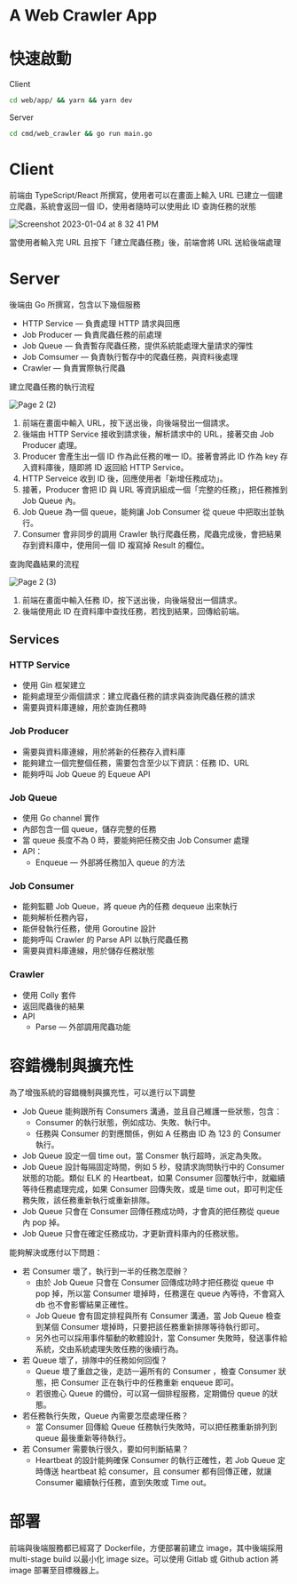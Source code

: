 # A Web Crawler App

# 快速啟動

Client

```bash
cd web/app/ && yarn && yarn dev
```

Server

```bash
cd cmd/web_crawler && go run main.go
```

# Client

前端由 TypeScript/React 所撰寫，使用者可以在畫面上輸入 URL 已建立一個建立爬蟲，系統會返回一個 ID，使用者隨時可以使用此 ID 查詢任務的狀態

![Screenshot 2023-01-04 at 8 32 41 PM](https://user-images.githubusercontent.com/58166555/210576103-5d05fc47-ce2f-48d5-b9a8-21776eb46941.png)

當使用者輸入完 URL 且按下「建立爬蟲任務」後，前端會將 URL 送給後端處理

# Server

後端由 Go 所撰寫，包含以下幾個服務

- HTTP Service — 負責處理 HTTP 請求與回應
- Job Producer — 負責爬蟲任務的前處理
- Job Queue — 負責暫存爬蟲任務，提供系統能處理大量請求的彈性
- Job Comsumer — 負責執行暫存中的爬蟲任務，與資料後處理
- Crawler — 負責實際執行爬蟲

建立爬蟲任務的執行流程

![Page 2 (2)](https://user-images.githubusercontent.com/58166555/210790475-aedfa27a-a04f-4c1b-a506-52058d2e7b0e.png)

1. 前端在畫面中輸入 URL，按下送出後，向後端發出一個請求。
2. 後端由 HTTP Service 接收到請求後，解析請求中的 URL，接著交由 Job Producer 處理。
3. Producer 會產生出一個 ID 作為此任務的唯一 ID。接著會將此 ID 作為 key 存入資料庫後，隨即將 ID 返回給 HTTP Service。
4. HTTP Serveice 收到 ID 後，回應使用者「新增任務成功」。
5. 接著，Producer 會把 ID 與 URL 等資訊組成一個「完整的任務」，把任務推到 Job Queue 內。
6. Job Queue 為一個 queue，能夠讓 Job Consumer 從 queue 中把取出並執行。
7. Consumer 會非同步的調用 Crawler 執行爬蟲任務，爬蟲完成後，會把結果存到資料庫中，使用同一個 ID 複寫掉 Result 的欄位。

查詢爬蟲結果的流程

![Page 2 (3)](https://user-images.githubusercontent.com/58166555/210790716-33de3236-e0e0-463f-96cf-a851ee066e04.png)

1. 前端在畫面中輸入任務 ID，按下送出後，向後端發出一個請求。
2. 後端使用此 ID 在資料庫中查找任務，若找到結果，回傳給前端。

## Services

### HTTP Service

- 使用 Gin 框架建立
- 能夠處理至少兩個請求：建立爬蟲任務的請求與查詢爬蟲任務的請求
- 需要與資料庫連線，用於查詢任務時

### Job Producer

- 需要與資料庫連線，用於將新的任務存入資料庫
- 能夠建立一個完整個任務，需要包含至少以下資訊：任務 ID、URL
- 能夠呼叫 Job Queue 的 Equeue API

### Job Queue

- 使用 Go channel 實作
- 內部包含一個 queue，儲存完整的任務
- 當 queue 長度不為 0 時，要能夠把任務交由 Job Consumer 處理
- API：
  - Enqueue — 外部將任務加入 queue 的方法

### Job Consumer

- 能夠監聽 Job Queue，將 queue 內的任務 dequeue 出來執行
- 能夠解析任務內容，
- 能併發執行任務，使用 Goroutine 設計
- 能夠呼叫 Crawler 的 Parse API 以執行爬蟲任務
- 需要與資料庫連線，用於儲存任務狀態

### Crawler

- 使用 Colly 套件
- 返回爬蟲後的結果
- API
  - Parse — 外部調用爬蟲功能

# 容錯機制與擴充性

為了增強系統的容錯機制與擴充性，可以進行以下調整

- Job Queue 能夠跟所有 Consumers 溝通，並且自己維護一些狀態，包含：
  - Consumer 的執行狀態，例如成功、失敗、執行中。
  - 任務與 Consumer 的對應關係，例如 A 任務由 ID 為 123 的 Consumer 執行。
- Job Queue 設定一個 time out，當 Consmer 執行超時，派定為失敗。
- Job Queue 設計每隔固定時間，例如 5 秒，發請求詢問執行中的 Consumer 狀態的功能。類似 ELK 的 Heartbeat，如果 Consumer 回覆執行中，就繼續等待任務處理完成，如果 Consumer 回傳失敗，或是 time out，即可判定任務失敗，該任務重新執行或重新排隊。
- Job Queue 只會在 Consumer 回傳任務成功時，才會真的把任務從 queue 內 pop 掉。
- Job Queue 只會在確定任務成功，才更新資料庫內的任務狀態。

能夠解決或應付以下問題：

- 若 Consumer 壞了，執行到一半的任務怎麼辦？
  - 由於 Job Queue 只會在 Consumer 回傳成功時才把任務從 queue 中 pop 掉，所以當 Consumer 壞掉時，任務還在 queue 內等待，不會寫入 db 也不會影響結果正確性。
  - Job Queue 會有固定排程與所有 Consumer 溝通，當 Job Queue 檢查到某個 Consumer 壞掉時，只要把該任務重新排隊等待執行即可。
  - 另外也可以採用事件驅動的軟體設計，當 Consumer 失敗時，發送事件給系統，交由系統處理失敗任務的後續行為。
- 若 Queue 壞了，排隊中的任務如何回復？
  - Queue 壞了重啟之後，走訪一遍所有的 Consumer ，檢查 Consumer 狀態，把 Consumer 正在執行中的任務重新 enqueue 即可。
  - 若很擔心 Queue 的備份，可以寫一個排程服務，定期備份 queue 的狀態。
- 若任務執行失敗，Queue 內需要怎麼處理任務？
  - 當 Consumer 回傳給 Queue 任務執行失敗時，可以把任務重新排列到 queue 最後重新等待執行。
- 若 Consumer 需要執行很久，要如何判斷結果？
  - Heartbeat 的設計能夠確保 Consumer 的執行正確性，若 Job Queue 定時傳送 heartbeat 給 consumer，且 consumer 都有回傳正確，就讓 Consumer 繼續執行任務，直到失敗或 Time out。

# 部署

前端與後端服務都已經寫了 Dockerfile，方便部署前建立 image，其中後端採用 multi-stage build 以最小化 image size。可以使用 Gitlab 或 Github action 將 image 部署至目標機器上。
